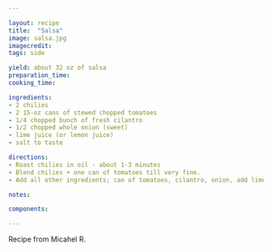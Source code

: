 ```yaml
---

layout: recipe
title:  "Salsa"
image: salsa.jpg
imagecredit: 
tags: side

yield: about 32 oz of salsa
preparation_time: 
cooking_time:

ingredients:
- 2 chilies
- 2 15-oz cans of stewed chopped tomatoes
- 1/4 chopped bunch of fresh cilantro
- 1/2 chopped whole onion (sweet)
- lime juice (or lemon juice)
- salt to taste

directions:
- Roast chilies in oil - about 1-3 minutes
- Blend chilies + one can of tomatoes till very fine.
- Add all other ingredients; can of tomatoes, cilantro, onion, add lime juice (or lemon), and salt to taste.

notes:

components:

---
```


Recipe from Micahel R.